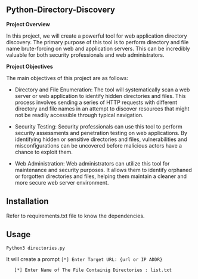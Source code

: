 ## Python-Directory-Discovery
**Project Overview**

In this project, we will create a powerful tool for web application directory discovery. The primary purpose of this tool is to perform directory and file name brute-forcing on web and application servers. This can be incredibly valuable for both security professionals and web administrators.

**Project Objectives**

The main objectives of this project are as follows:

- Directory and File Enumeration: The tool will systematically scan a web server or web application to identify hidden directories and files. This process involves sending a series of HTTP requests with different directory and file names in an attempt to discover resources that might not be readily accessible through typical navigation.

- Security Testing: Security professionals can use this tool to perform security assessments and penetration testing on web applications. By identifying hidden or sensitive directories and files, vulnerabilities and misconfigurations can be uncovered before malicious actors have a chance to exploit them.

- Web Administration: Web administrators can utilize this tool for maintenance and security purposes. It allows them to identify orphaned or forgotten directories and files, helping them maintain a cleaner and more secure web server environment.

## Installation
Refer to requirements.txt file to know the dependencies.

## Usage
``` Python3 directories.py ```

It will create a prompt 
``` [*] Enter Target URL: {url or IP ADDR} ```

```    [*] Enter Name of The File Containig Directories : list.txt ```



